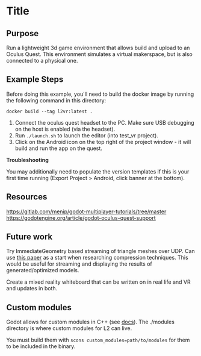 # Title

## Purpose

Run a lightweight 3d game environment that allows build and upload to
an Oculus Quest. This environment simulates a virtual makerspace, but is also connected to a physical one.

## Example Steps

Before doing this example, you'll need to build the docker image by running the following command in this directory:

```
docker build --tag l2vr:latest .
```

1. Connect the oculus quest headset to the PC. Make sure USB debugging on the host is enabled (via the headset).
1. Run `./launch.sh` to launch the editor (into test_vr project).
1. Click on the Android icon on the top right of the project window - it will build and run the app on the quest.

**Troubleshooting**

You may additionally need to populate the version templates if this is your first time running (Export Project > Android, click banner at the bottom).

## Resources

https://gitlab.com/menip/godot-multiplayer-tutorials/tree/master
https://godotengine.org/article/godot-oculus-quest-support

## Future work

Try ImmediateGeometry based streaming of triangle meshes over UDP. Can use [this paper](https://www.researchgate.net/publication/27521282_3D_Mesh_Compression) as a start when researching compression techniques. This would be useful for streaming and displaying the results of generated/optimized models.

Create a mixed reality whiteboard that can be written on in real life and VR and updates in both.

## Custom modules

Godot allows for custom modules in C++ (see [docs](https://docs.godotengine.org/en/stable/development/cpp/custom_modules_in_cpp.html)).
The ./modules directory is where custom modules for L2 can live.

You must build them with `scons custom_modules=path/to/modules` for them to be included in the binary.
